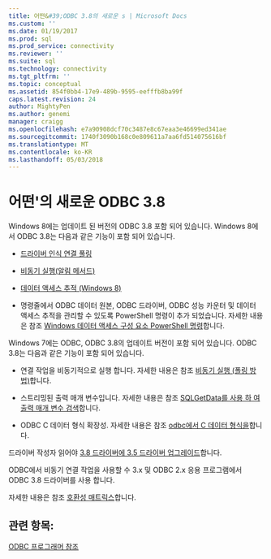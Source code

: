 ```yaml
---
title: 어떤&#39;ODBC 3.8의 새로운 s | Microsoft Docs
ms.custom: ''
ms.date: 01/19/2017
ms.prod: sql
ms.prod_service: connectivity
ms.reviewer: ''
ms.suite: sql
ms.technology: connectivity
ms.tgt_pltfrm: ''
ms.topic: conceptual
ms.assetid: 854f0bb4-17e9-489b-9595-eefffb8ba99f
caps.latest.revision: 24
author: MightyPen
ms.author: genemi
manager: craigg
ms.openlocfilehash: e7a90908dcf70c3487e8c67eaa3e46699ed341ae
ms.sourcegitcommit: 1740f3090b168c0e809611a7aa6fd514075616bf
ms.translationtype: MT
ms.contentlocale: ko-KR
ms.lasthandoff: 05/03/2018
---
```

# <a name="what39s-new-in-odbc-38"></a>어떤&#39;의 새로운 ODBC 3.8
Windows 8에는 업데이트 된 버전의 ODBC 3.8 포함 되어 있습니다. Windows 8에서 ODBC 3.8는 다음과 같은 기능이 포함 되어 있습니다.  
  
-   [드라이버 인식 연결 풀링](../../odbc/reference/develop-app/driver-aware-connection-pooling.md)  
  
-   [비동기 실행(알림 메서드)](../../odbc/reference/develop-app/asynchronous-execution-notification-method.md)  
  
-   [데이터 액세스 추적 (Windows 8)](https://msdn.microsoft.com/library/windows/desktop/hh829624.aspx)  
  
-   명령줄에서 ODBC 데이터 원본, ODBC 드라이버, ODBC 성능 카운터 및 데이터 액세스 추적을 관리할 수 있도록 PowerShell 명령이 추가 되었습니다.  자세한 내용은 참조 [Windows 데이터 액세스 구성 요소 PowerShell 명령](https://msdn.microsoft.com/library/windows/desktop/jj134064.aspx)합니다.  
  
 Windows 7에는 ODBC, ODBC 3.8의 업데이트 버전이 포함 되어 있습니다. ODBC 3.8는 다음과 같은 기능이 포함 되어 있습니다.  
  
-   연결 작업을 비동기적으로 실행 합니다. 자세한 내용은 참조 [비동기 실행 (폴링 방법)](../../odbc/reference/develop-app/asynchronous-execution-polling-method.md)합니다.  
  
-   스트리밍된 출력 매개 변수입니다. 자세한 내용은 참조 [SQLGetData를 사용 하 여 출력 매개 변수 검색](../../odbc/reference/develop-app/retrieving-output-parameters-using-sqlgetdata.md)합니다.  
  
-   ODBC C 데이터 형식 확장성. 자세한 내용은 참조 [odbc에서 C 데이터 형식을](../../odbc/reference/develop-app/c-data-types-in-odbc.md)합니다.  
  
 드라이버 작성자 읽어야 [3.8 드라이버에 3.5 드라이버 업그레이드](../../odbc/reference/develop-driver/upgrading-a-3-5-driver-to-a-3-8-driver.md)합니다.  
  
 ODBC에서 비동기 연결 작업을 사용할 수 3.x 및 ODBC 2.x 응용 프로그램에서 ODBC 3.8 드라이버를 사용 합니다.  
  
 자세한 내용은 참조 [호환성 매트릭스](../../odbc/reference/develop-app/compatibility-matrix.md)합니다.  
  
## <a name="see-also"></a>관련 항목:  
 [ODBC 프로그래머 참조](../../odbc/reference/odbc-programmer-s-reference.md)
